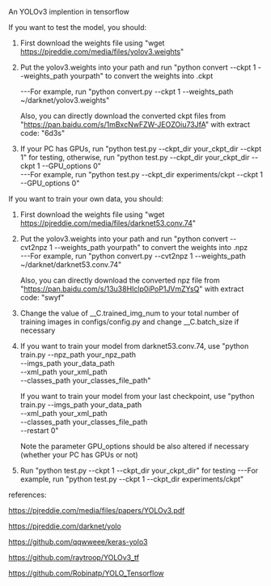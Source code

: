 An YOLOv3 implention in tensorflow

If you want to test the model, you should:

1. First download the weights file using "wget https://pjreddie.com/media/files/yolov3.weights"

2. Put the yolov3.weights into your path and run "python convert --ckpt 1 --weights_path yourpath" to convert the weights into .ckpt  

	 ---For example, run "python convert.py --ckpt 1 --weights_path ~/darknet/yolov3.weights"
	 
   Also, you can directly download the converted ckpt files from "https://pan.baidu.com/s/1mBxcNwFZW-JEOZOiu73JfA" with extract code: "6d3s"

3. If your PC has GPUs, run "python test.py --ckpt_dir your_ckpt_dir --ckpt 1" for testing, otherwise, run "python test.py --ckpt_dir your_ckpt_dir --ckpt 1 --GPU_options 0"    
	 ---For example, run "python test.py --ckpt_dir experiments/ckpt --ckpt 1 --GPU_options 0"


If you want to train your own data, you should:

1. First download the weights file using "wget https://pjreddie.com/media/files/darknet53.conv.74"

2. Put the yolov3.weights into your path and run "python convert --cvt2npz 1 --weights_path yourpath" to convert the weights into .npz      
	   ---For example, run "python convert.py --cvt2npz 1 --weights_path ~/darknet/darknet53.conv.74"
   
   Also, you can directly download the converted npz file from "https://pan.baidu.com/s/13u38HIclp0iPoP1JVmZYsQ" with extract code: "swyf"

3. Change the value of __C.trained_img_num to your total number of training images in configs/config.py and change __C.batch_size if necessary

4. If you want to train your model from darknet53.conv.74, use "python train.py --npz_path your_npz_path\
                                                                                --imgs_path your_data_path\
                                                                                --xml_path your_xml_path\
                                                                                --classes_path your_classes_file_path"
										
   If you want to train your model from your last checkpoint, use "python train.py --imgs_path your_data_path\
                                                                                   --xml_path your_xml_path\
                                                                                   --classes_path your_classes_file_path\
                                                                                   --restart 0"
										   
   Note the parameter GPU_options should be also altered if necessary (whether your PC has GPUs or not)

5. Run "python test.py --ckpt 1 --ckpt_dir your_ckpt_dir" for testing
         ---For example, run "python test.py --ckpt 1 --ckpt_dir experiments/ckpt"


references:

https://pjreddie.com/media/files/papers/YOLOv3.pdf

https://pjreddie.com/darknet/yolo

https://github.com/qqwweee/keras-yolo3

https://github.com/raytroop/YOLOv3_tf

https://github.com/Robinatp/YOLO_Tensorflow

